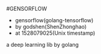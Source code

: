 #GENSORFLOW
- gensorflow(golang-tensorflow)
- by godshen(ShenZhonghao)
- at 1528079025(Unix timestamp)

a deep learning lib by golang
